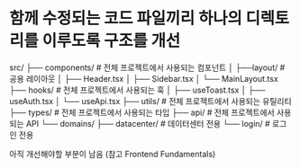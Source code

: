 # 함께 수정되는 코드 파일끼리 하나의 디렉토리를 이루도록 구조를 개선
src/
├── components/          # 전체 프로젝트에서 사용되는 컴포넌트
│   ├──layout/         # 공용 레이아웃 
│      ├── Header.tsx
│      ├── Sidebar.tsx
│      └── MainLayout.tsx
├── hooks/              # 전체 프로젝트에서 사용되는 훅
│   ├── useToast.tsx
│   ├── useAuth.tsx
│   └── useApi.tsx
├── utils/              # 전체 프로젝트에서 사용되는 유틸리티
├── types/              # 전체 프로젝트에서 사용되는 타입
├── api/                # 전체 프로젝트에서 사용되는 API
└── domains/
    ├── datacenter/     # 데이터센터 전용
    └── login/          # 로그인 전용

아직 개선해야할 부분이 남음 (참고 Frontend Fundamentals)